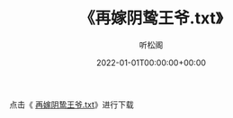 ﻿---
title:  《再嫁阴鸷王爷.txt》
date:   2022-01-01T00:00:00+00:00
author: 听松阁
layout: post
permalink: /再嫁阴鸷王爷/
categories: 小说
tags: [小说]
---

点击《 [再嫁阴鸷王爷.txt](http://img.660000.xyz/bookstukust/book/bntxt/10/再嫁阴鸷王爷.txt)》进行下载